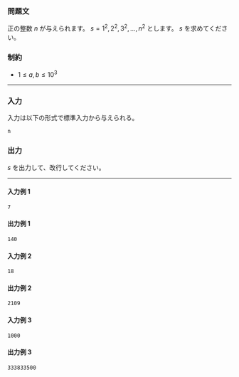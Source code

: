 ### 問題文

正の整数 $n$ が与えられます。
$s = 1^2, 2^2, 3^2, \ldots, n^2$ とします。
$s$ を求めてください。

### 制約

- $1 \leq a, b \leq 10^3$

---

### 入力

入力は以下の形式で標準入力から与えられる。

```
n
```

### 出力

$s$ を出力して、改行してください。

---

#### 入力例 1

```
7
```

#### 出力例 1

```
140
```

#### 入力例 2

```
18
```

#### 出力例 2

```
2109
```

#### 入力例 3

```
1000
```

#### 出力例 3

```
333833500
```
